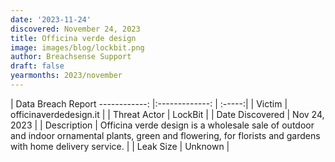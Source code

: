 ```yaml
---
date: '2023-11-24'
discovered: November 24, 2023
title: Officina verde design
image: images/blog/lockbit.png
author: Breachsense Support
draft: false
yearmonths: 2023/november
---
```



| Data Breach Report
------------:     |:-------------:    | :-----:|
| Victim      | officinaverdedesign.it      | 
| Threat Actor      | LockBit      | 
| Date Discovered      | Nov 24, 2023      | 
| Description      | Officina verde design is a wholesale sale of outdoor and indoor ornamental plants, green and flowering, for florists and gardens with home delivery service.      | 
| Leak Size      | Unknown      | 

